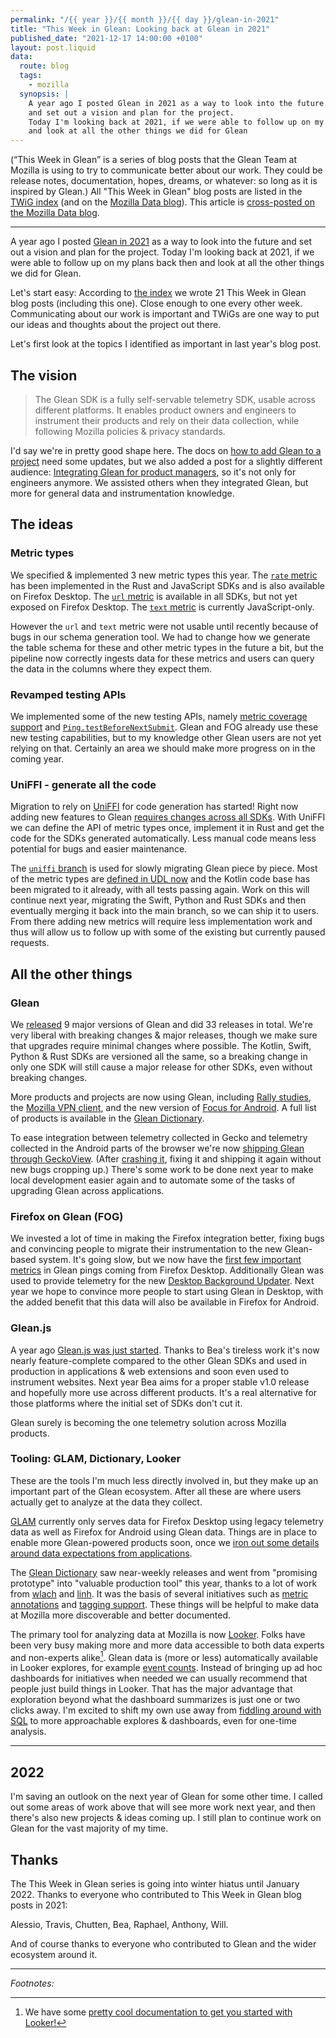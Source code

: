 ```yaml
---
permalink: "/{{ year }}/{{ month }}/{{ day }}/glean-in-2021"
title: "This Week in Glean: Looking back at Glean in 2021"
published_date: "2021-12-17 14:00:00 +0100"
layout: post.liquid
data:
  route: blog
  tags:
    - mozilla
  synopsis: |
    A year ago I posted Glean in 2021 as a way to look into the future
    and set out a vision and plan for the project.
    Today I'm looking back at 2021, if we were able to follow up on my plans back then
    and look at all the other things we did for Glean
---
```


(“This Week in Glean” is a series of blog posts that the Glean Team at Mozilla is using to try to communicate better about our work. They could be release notes, documentation, hopes, dreams, or whatever: so long as it is inspired by Glean.)
All "This Week in Glean" blog posts are listed in the [TWiG index](https://mozilla.github.io/glean/book/appendix/twig.html)
(and on the [Mozilla Data blog](https://blog.mozilla.org/data/category/glean/)).
This article is [cross-posted on the Mozilla Data blog][datablog].

[datablog]: https://blog.mozilla.org/data/2021/12/17/this-week-in-glean-looking-back-at-glean-in-2021

---

A year ago I posted [Glean in 2021](/2020/12/18/glean-in-2021/) as a way to look into the future
and set out a vision and plan for the project.
Today I'm looking back at 2021, if we were able to follow up on my plans back then and look at all the other things we did for Glean.

Let's start easy:
According to [the index](https://mozilla.github.io/glean/book/appendix/twig.html) we wrote 21 This Week in Glean blog posts (including this one).
Close enough to one every other week.
Communicating about our work is important and TWiGs are one way to put our ideas and thoughts about the project out there.

Let's first look at the topics I identified as important in last year's blog post.

## The vision

> The Glean SDK is a fully self-servable telemetry SDK, usable across different platforms.
> It enables product owners and engineers to instrument their products and rely on their data collection,
> while following Mozilla policies & privacy standards.

I'd say we're in pretty good shape here.
The docs on [how to add Glean to a project][adding-glean] need some updates,
but we also added a post for a slightly different audience: [Integrating Glean for product managers][glean-for-pms],
so it's not only for engineers anymore.
We assisted others when they integrated Glean, but more for general data and instrumentation knowledge.


[adding-glean]: https://mozilla.github.io/glean/book/user/adding-glean-to-your-project/index.html
[glean-for-pms]: https://mozilla.github.io/glean/book/user/integrating-glean-for-product-managers.html

## The ideas

### Metric types

We specified & implemented 3 new metric types this year.
The [`rate` metric][rate] has been implemented in the Rust and JavaScript SDKs and is also available on Firefox Desktop.
The [`url` metric][url] is available in all SDKs, but not yet exposed on Firefox Desktop.
The [`text` metric][text] is currently JavaScript-only.

However the `url` and `text` metric were not usable until recently because of bugs in our schema generation tool.
We had to change how we generate the table schema for these and other metric types in the future a bit,
but the pipeline now correctly ingests data for these metrics
and users can query the data in the columns where they expect them.

[rate]: https://mozilla.github.io/glean/book/reference/metrics/rate.html
[url]: https://mozilla.github.io/glean/book/reference/metrics/url.html
[text]: https://mozilla.github.io/glean/book/reference/metrics/text.html

### Revamped testing APIs

We implemented some of the new testing APIs, namely [metric coverage support][coverage-support] and [`Ping.testBeforeNextSubmit`][beforeNextSubmit].
Glean and FOG already use these new testing capabilities, but to my knowledge other Glean users are not yet relying on that.
Certainly an area we should make more progress on in the coming year.

[coverage-support]: https://github.com/mozilla/glean/pull/1482
[beforeNextSubmit]: https://github.com/mozilla/glean/pull/1507

### UniFFI - generate all the code

Migration to rely on [UniFFI] for code generation has started!
Right now adding new features to Glean [requires changes across all SDKs](https://mozilla.github.io/glean/dev/core/new-metric-type.html).
With UniFFI we can define the API of metric types once, implement it in Rust and get the code for the SDKs generated automatically.
Less manual code means less potential for bugs and easier maintenance.

The [`uniffi` branch][uniffi-branch] is used for slowly migrating Glean piece by piece.
Most of the metric types are [defined in UDL now][glean.udl] and the Kotlin code base has been migrated to it already,
with all tests passing again.
Work on this will continue next year, migrating the Swift, Python and Rust SDKs and then eventually merging it back into the main branch,
so we can ship it to users.
From there adding new metrics will require less implementation work and thus will allow us to follow up with some of the existing but currently paused requests.

[uniffi]: https://github.com/mozilla/uniffi-rs/
[uniffi-branch]: https://github.com/mozilla/glean/tree/uniffi
[glean.udl]: https://github.com/badboy/glean/blob/4ae34b0f217160924a8c74165e387e190937fd33/glean-core/src/glean.udl

## All the other things

### Glean

We [released][release-page] 9 major versions of Glean and did 33 releases in total.
We're very liberal with breaking changes & major releases,
though we make sure that upgrades require minimal changes where possible.
The Kotlin, Swift, Python & Rust SDKs are versioned all the same,
so a breaking change in only one SDK will still cause a major release for other SDKs, even without breaking changes.

More products and projects are now using Glean, including [Rally studies][rally], the [Mozilla VPN client][vpn], and the new version of [Focus for Android](https://dictionary.telemetry.mozilla.org/apps/focus_android).
A full list of products is available in the [Glean Dictionary][dictionary].

[release-page]: https://github.com/mozilla/glean/releases
[rally]: https://rally.mozilla.org/
[vpn]: https://www.mozilla.org/products/vpn/
[dictionary]: https://dictionary.telemetry.mozilla.org/

To ease integration between telemetry collected in Gecko and telemetry collected in the Android parts of the browser
we're now [shipping Glean through GeckoView][geckoview]. (After [crashing it][crash], fixing it and shipping it again without new bugs cropping up.)
There's some work to be done next year to make local development easier again and to automate some of the tasks of upgrading Glean across applications.

[geckoview]: https://fnordig.de/2021/09/17/glean-geckoview/
[crash]: https://fnordig.de/2021/11/01/crashes-and-a-buggy-glean/

### Firefox on Glean (FOG)

We invested a lot of time in making the Firefox integration better,
fixing bugs and convincing people to migrate their instrumentation to the new Glean-based system.
It's going slow, but we now have the [first few important metrics][fog-dictionary] in Glean pings coming from Firefox Desktop.
Additionally Glean was used to provide telemetry for the new [Desktop Background Updater][fog-bgupdate].
Next year we hope to convince more people to start using Glean in Desktop,
with the added benefit that this data will also be available in Firefox for Android.

[fog-dictionary]: https://dictionary.telemetry.mozilla.org/apps/firefox_desktop
[fog-bgupdate]: https://dictionary.telemetry.mozilla.org/apps/firefox_desktop_background_update

### Glean.js

A year ago [Glean.js was just started][gleanjs-initial].
Thanks to Bea's tireless work it's now nearly feature-complete compared to the other Glean SDKs
and used in production in applications & web extensions and soon even used to instrument websites.
Next year Bea aims for a proper stable v1.0 release and hopefully more use across different products.
It's a real alternative for those platforms where the initial set of SDKs don't cut it.

Glean surely is becoming the one telemetry solution across Mozilla products.

[gleanjs-initial]: https://github.com/mozilla/glean.js/commit/46f028fb4ea7b8f312daf4666904c81d0a3eb171

### Tooling: GLAM, Dictionary, Looker

These are the tools I'm much less directly involved in,
but they make up an important part of the Glean ecosystem.
After all these are where users actually get to analyze at the data they collect.

[GLAM] currently only serves data for Firefox Desktop using legacy telemetry data as well as Firefox for Android using Glean data.
Things are in place to enable more Glean-powered products soon, once we [iron out some details around data expectations from applications][build-date].

[GLAM]: https://docs.telemetry.mozilla.org/cookbooks/glam.html

The [Glean Dictionary][dictionary] saw near-weekly releases
and went from "promising prototype" into "valuable production tool" this year,
thanks to a lot of work from [wlach] and [linh].
It was the basis of several initiatives such as [metric annotations][annotations] and [tagging support][tags].
These things will be helpful to make data at Mozilla more discoverable and better documented.

The primary tool for analyzing data at Mozilla is now [Looker].
Folks have been very busy making more and more data accessible to both data experts and non-experts alike[^1].
Glean data is (more or less) automatically available in Looker explores, for example [event counts](https://docs.telemetry.mozilla.org/cookbooks/looker/event_counts_explore.html).
Instead of bringing up ad hoc dashboards for initiatives when needed we can usually recommend that people just build things in Looker.
That has the major advantage that exploration beyond what the dashboard summarizes is just one or two clicks away.
I'm excited to shift my own use away from [fiddling around with SQL][sql] to more approachable explores & dashboards,
even for one-time analysis.

[build-date]: https://bugzilla.mozilla.org/show_bug.cgi?id=1742448
[wlach]: https://github.com/wlach
[linh]: https://github.com/Iinh
[annotations]: https://github.com/mozilla/glean-annotations/
[tags]: https://bugzilla.mozilla.org/show_bug.cgi?id=1734011
[looker]: https://looker.com/
[sql]: https://docs.telemetry.mozilla.org/tools/stmo.html

---

## 2022

I'm saving an outlook on the next year of Glean for some other time.
I called out some areas of work above that will see more work next year,
and then there's also new projects & ideas coming up.
I still plan to continue work on Glean for the vast majority of my time.

## Thanks

The This Week in Glean series is going into winter hiatus until January 2022.
Thanks to everyone who contributed to This Week in Glean blog posts in 2021:

Alessio, Travis, Chutten, Bea, Raphael, Anthony, Will.

And of course thanks to everyone who contributed to Glean and the wider ecosystem around it.

---

_Footnotes:_

[^1]: We have some [pretty cool documentation to get you started with Looker!](https://docs.telemetry.mozilla.org/cookbooks/looker/intro.html)
